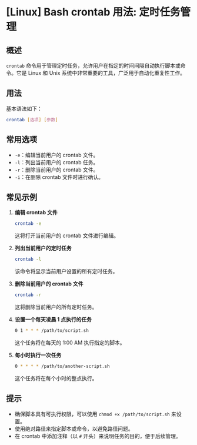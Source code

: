 # [Linux] Bash crontab 用法: 定时任务管理

## 概述
`crontab` 命令用于管理定时任务，允许用户在指定的时间间隔自动执行脚本或命令。它是 Linux 和 Unix 系统中非常重要的工具，广泛用于自动化重复性工作。

## 用法
基本语法如下：
```bash
crontab [选项] [参数]
```

## 常用选项
- `-e`：编辑当前用户的 crontab 文件。
- `-l`：列出当前用户的 crontab 任务。
- `-r`：删除当前用户的 crontab 文件。
- `-i`：在删除 crontab 文件时进行确认。

## 常见示例
1. **编辑 crontab 文件**
   ```bash
   crontab -e
   ```
   这将打开当前用户的 crontab 文件进行编辑。

2. **列出当前用户的定时任务**
   ```bash
   crontab -l
   ```
   该命令将显示当前用户设置的所有定时任务。

3. **删除当前用户的 crontab 文件**
   ```bash
   crontab -r
   ```
   这将删除当前用户的所有定时任务。

4. **设置一个每天凌晨 1 点执行的任务**
   ```bash
   0 1 * * * /path/to/script.sh
   ```
   这个任务将在每天的 1:00 AM 执行指定的脚本。

5. **每小时执行一次任务**
   ```bash
   0 * * * * /path/to/another-script.sh
   ```
   这个任务将在每个小时的整点执行。

## 提示
- 确保脚本具有可执行权限，可以使用 `chmod +x /path/to/script.sh` 来设置。
- 使用绝对路径来指定脚本或命令，以避免路径问题。
- 在 crontab 中添加注释（以 `#` 开头）来说明任务的目的，便于后续管理。